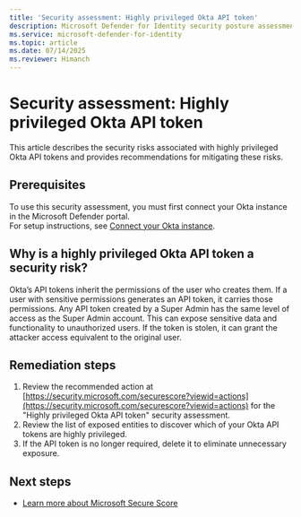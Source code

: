 ```yaml
---
title: 'Security assessment: Highly privileged Okta API token'
description: Microsoft Defender for Identity security posture assessment on Okta. In this assessment, we recommend customers limit the use of highly privileged API tokens.
ms.service: microsoft-defender-for-identity
ms.topic: article
ms.date: 07/14/2025 
ms.reviewer: Himanch
---
```


# Security assessment: Highly privileged Okta API token

This article describes the security risks associated with highly privileged Okta API tokens and provides recommendations for mitigating these risks.

## Prerequisites

To use this security assessment, you must first connect your Okta instance in the Microsoft Defender portal.  
For setup instructions, see [Connect your Okta instance](/defender-for-identity/okta-integration#connect-okta-to-defender-for-identity).


## Why is a highly privileged Okta API token a security risk?

Okta’s API tokens inherit the permissions of the user who creates them. If a user with sensitive permissions generates an API token, it carries those permissions. Any API token created by a Super Admin has the same level of access as the Super Admin account. This can expose sensitive data and functionality to unauthorized users. If the token is stolen, it can grant the attacker access equivalent to the original user.

## Remediation steps

1. Review the recommended action at [https://security.microsoft.com/securescore?viewid=actions](https://security.microsoft.com/securescore?viewid=actions) for the "Highly privileged Okta API token" security assessment.
1. Review the list of exposed entities to discover which of your Okta API tokens are highly privileged.
1. If the API token is no longer required, delete it to eliminate unnecessary exposure.

## Next steps

- [Learn more about Microsoft Secure Score](/microsoft-365/security/defender/microsoft-secure-score)
